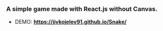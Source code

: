 ### A simple game made with React.js without Canvas.

* DEMO: <b> https://jivkojelev91.github.io/Snake/ </b>


